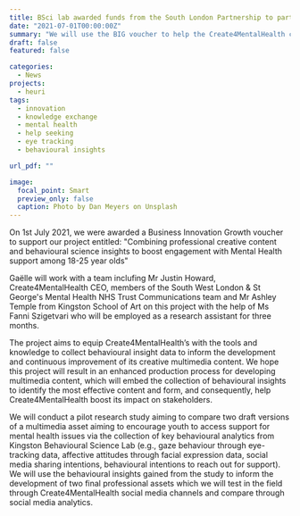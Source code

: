 ```yaml
---
title: BSci lab awarded funds from the South London Partnership to partner with Create4mentalhealth!
date: "2021-07-01T00:00:00Z"
summary: "We will use the BIG voucher to help the Create4MentalHealth charity grow and apply behavioural science to better understand what works best to engage youth with mental health issues to seek support using social media."
draft: false
featured: false

categories:
  - News
projects:
  - heuri
tags:
  - innovation
  - knowledge exchange
  - mental health
  - help seeking
  - eye tracking
  - behavioural insights

url_pdf: ""

image:
  focal_point: Smart
  preview_only: false
  caption: Photo by Dan Meyers on Unsplash
---
```

On 1st July 2021, we were awarded a Business Innovation Growth voucher to support our project entitled: "Combining professional creative content and behavioural science insights to boost engagement with Mental Health support among 18-25 year olds"

Gaëlle will work with a team inclufing Mr Justin Howard, Create4MentalHealth CEO, members of the South West London & St George's Mental Health NHS Trust Communications team and Mr Ashley Temple from Kingston School of Art on this project with the help of Ms Fanni Szigetvari who will be employed as a research assistant for three months.

The project aims to equip Create4MentalHealth’s with the tools and knowledge to collect behavioural insight data to inform the development and continuous improvement of its creative multimedia content. We hope this project will result in an enhanced production process for developing multimedia content, which will embed the collection of behavioural insights to identify the most effective content and form, and consequently, help Create4MentalHealth boost its impact on stakeholders. 

We will conduct a pilot research study aiming to compare two draft versions of a multimedia asset aiming to encourage youth to access support for mental health issues via the collection of key behavioural analytics from Kingston Behavioural Science Lab (e.g., gaze behaviour through eye-tracking data, affective attitudes through facial expression data, social media sharing intentions, behavioural intentions to reach out for support). We will use the behavioural insights gained from the study to inform the development of two final professional assets which we will test in the field through Create4MentalHealth social media channels and compare through social media analytics.
